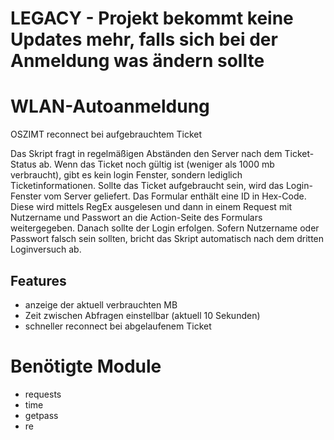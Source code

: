 # LEGACY - Projekt bekommt keine Updates mehr, falls sich bei der Anmeldung was ändern sollte
# WLAN-Autoanmeldung
OSZIMT reconnect bei aufgebrauchtem Ticket

Das Skript fragt in regelmäßigen Abständen den Server nach dem Ticket-Status ab.
Wenn das Ticket noch gültig ist (weniger als 1000 mb verbraucht), gibt es kein login Fenster, sondern lediglich Ticketinformationen. Sollte das Ticket aufgebraucht sein, wird das Login-Fenster vom Server geliefert.
Das Formular enthält eine ID in Hex-Code. Diese wird  mittels RegEx ausgelesen und dann in einem Request mit Nutzername und Passwort an die Action-Seite des Formulars weitergegeben. Danach sollte der Login erfolgen.
Sofern Nutzername oder Passwort falsch sein sollten, bricht das Skript automatisch nach dem dritten Loginversuch ab.

## Features
- anzeige der aktuell verbrauchten MB
- Zeit zwischen Abfragen einstellbar (aktuell 10 Sekunden)
- schneller reconnect bei abgelaufenem Ticket

# Benötigte Module
- requests
- time
- getpass
- re


